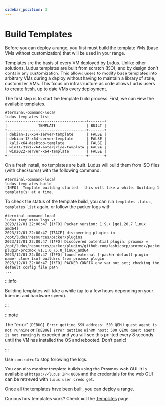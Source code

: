 ```yaml
---
sidebar_position: 3
---
```


# Build Templates

Before you can deploy a range, you first must build the template VMs (base VMs without customization) that will be used in your range.

Templates are the basis of every VM deployed by Ludus.
Unlike other solutions, Ludus templates are built from scratch (ISO), and by design don't contain any customization.
This allows users to modify base templates into arbitrary VMs during a deploy without having to maintain a library of stale, customized VMs.
This focus on infrastructure as code allows Ludus users to create fresh, up to date VMs every deployment.

The first step is to start the template build process. First, we can view the available templates.

```shell-session
#terminal-command-local
ludus templates list
+------------------------------------+-------+
|              TEMPLATE              | BUILT |
+------------------------------------+-------+
| debian-11-x64-server-template      | FALSE |
| debian-12-x64-server-template      | FALSE |
| kali-x64-desktop-template          | FALSE |
| win11-22h2-x64-enterprise-template | FALSE |
| win2022-server-x64-template        | FALSE |
+------------------------------------+-------+
```

On a fresh install, no templates are built. Ludus will build them from ISO files (with checksums) with the following command.

```shell-session
#terminal-command-local
ludus templates build
[INFO]  Template building started - this will take a while. Building 1 template(s) at a time.
```

To check the status of the template build, you can run `templates status`, `templates list` again, or follow the packer logs with 

```shell-session
#terminal-command-local
ludus templates logs -f
2023/12/01 22:00:47 [INFO] Packer version: 1.9.4 [go1.20.7 linux amd64]
2023/12/01 22:00:47 [TRACE] discovering plugins in /opt/ludus/resources/packer/plugins
2023/12/01 22:00:47 [INFO] Discovered potential plugin: proxmox = /opt/ludus/resources/packer/plugins/github.com/hashicorp/proxmox/packer-plugin-proxmox_v1.1.6_x5.0_linux_amd64
2023/12/01 22:00:47 [INFO] found external [-packer-default-plugin-name- clone iso] builders from proxmox plugin
2023/12/01 22:00:47 [INFO] PACKER_CONFIG env var not set; checking the default config file path
...
```

:::info

Building templates will take a while (up to a few hours depending on your internet and hardware speed).

:::

:::note

The "error" `[DEBUG] Error getting SSH address: 500 QEMU guest agent is not running` or `[DEBUG] Error getting WinRM host: 500 QEMU guest agent is not running` is expected and you will see this printed every 8 seconds until the VM has installed the OS and rebooted.
Don't panic!

:::

Use `control+c` to stop following the logs.

You can also monitor template builds using the Proxmox web GUI. It is available at `https://<ludus IP>:8006` and the credentials for the web GUI can be retrieved with `ludus user creds get`.

Once all the templates have been built, you can deploy a range.

Curious how templates work? Check out the [Templates](../templates) page.